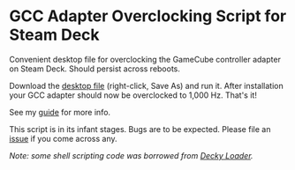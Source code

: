 # GCC Adapter Overclocking Script for Steam Deck
Convenient desktop file for overclocking the GameCube controller adapter on Steam Deck. Should persist across reboots.

Download the [desktop file](https://raw.githubusercontent.com/linuxgamingcentral/gcadapter-oc-kmod-deck/main/gcadapter-oc-kmod.desktop) (right-click, Save As) and run it. After installation your GCC adapter should now be overclocked to 1,000 Hz. That's it!

See my [guide](https://linuxgamingcentral.com/posts/overclock-gc-adapter-on-steam-deck/) for more info.

This script is in its infant stages. Bugs are to be expected. Please file an [issue](https://github.com/linuxgamingcentral/gcadapter-oc-kmod-deck/issues/new) if you come across any.

*Note: some shell scripting code was borrowed from [Decky Loader](https://github.com/SteamDeckHomebrew/decky-loader).*
